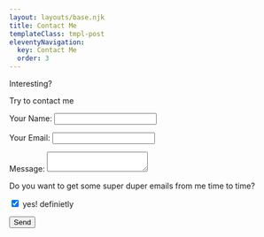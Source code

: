 ```yaml
---
layout: layouts/base.njk
title: Contact Me
templateClass: tmpl-post
eleventyNavigation:
  key: Contact Me
  order: 3
---
```

Interesting?

Try to contact me

<form name="contact"  method="POST" netlify-honeypot="bot-field" netlify>
  <p class="hidden">
    <input type="hidden" name="bot-field" />
  </p>
  <p>
    <label>Your Name: <input type="text" name="name" /></label>
  </p>
  <p>
    <label>Your Email: <input type="email" name="email" /></label>
  </p>
  <p>
    <label>Message: <textarea name="message"></textarea></label>
  </p>
  <p>Do you want to get some super duper emails from me time to time?</p>

  <div>
  <input type="checkbox" id="newsLetter" name="subscribe" value="subscribed"
         checked>
  <label name="newsLetter">yes! definietly</label>
  </div>
  <p>
    <button type="submit">Send</button>
  </p>

</form>